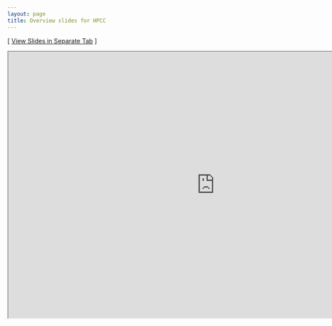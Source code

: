 ```yaml
---
layout: page
title: Overview slides for HPCC
---
```


[ [View Slides in Separate Tab](https://hpcc.ucr.edu/presentations/2020-12-18_Workshop/hpcc_infrastructure/hpcc_infrastructure.html) ]

<iframe src="https://hpcc.ucr.edu/presentations/2020-12-18_Workshop/hpcc_infrastructure/hpcc_infrastructure.html" frameborder="1" width="930" height="600" allowfullscreen="true" mozallowfullscreen="true" webkitallowfullscreen="true"></iframe>

